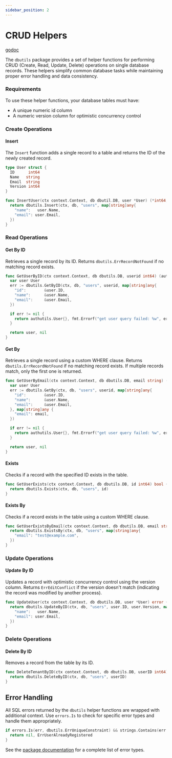 ```yaml
---
sidebar_position: 2
---
```


# CRUD Helpers

[godoc](https://pkg.go.dev/github.com/gurch101/gowebutils/pkg/dbutils)

The `dbutils` package provides a set of helper functions for performing CRUD (Create, Read, Update, Delete) operations on single database records. These helpers simplify common database tasks while maintaining proper error handling and data consistency.

### Requirements

To use these helper functions, your database tables must have:

- A unique numeric id column
- A numeric version column for optimistic concurrency control

### Create Operations

#### Insert

The `Insert` function adds a single record to a table and returns the ID of the newly created record.

```go
type User struct {
  ID      int64
  Name   string
  Email  string
  Version int64
}

func InsertUser(ctx context.Context, db dbutil.DB, user *User) (*int64, error) {
  return dbutils.Insert(ctx, db, "users", map[string]any{
    "name":   user.Name,
    "email": user.Email,
  })
}
```

### Read Operations

#### Get By ID

Retrieves a single record by its ID. Returns `dbutils.ErrRecordNotFound` if no matching record exists.

```go
func GetUserByID(ctx context.Context, db dbutils.DB, userid int64) (authutils.User, error) {
  var user User
  err := dbutils.GetByID(ctx, db, "users", userid, map[string]any{
    "id":        &user.ID,
    "name":      &user.Name,
    "email":     &user.Email,
  })

  if err != nil {
    return authutils.User{}, fmt.Errorf("get user query failed: %w", err)
  }

  return user, nil
}
```

#### Get By

Retrieves a single record using a custom WHERE clause. Returns `dbutils.ErrRecordNotFound` if no matching record exists. If multiple records match, only the first one is returned.

```go
func GetUserByEmail(ctx context.Context, db dbutils.DB, email string) (authutils.User, error) {
  var user User
  err := dbutils.GetBy(ctx, db, "users", userid, map[string]any{
    "id":        &user.ID,
    "name":      &user.Name,
    "email":     &user.Email,
  }, map[string]any {
    "email": email,
  })

  if err != nil {
    return authutils.User{}, fmt.Errorf("get user query failed: %w", err)
  }

  return user, nil
}
```

#### Exists

Checks if a record with the specified ID exists in the table.

```go
func GetUserExists(ctx context.Context, db dbutils.DB, id int64) bool {
  return dbutils.Exists(ctx, db, "users", id)
}
```

#### Exists By

Checks if a record exists in the table using a custom WHERE clause.

```go
func GetUserExistsByEmail(ctx context.Context, db dbutils.DB, email string) bool {
  return dbutils.ExistsBy(ctx, db, "users", map[string]any{
    "email": "test@example.com",
  })
}
```

### Update Operations

#### Update By ID

Updates a record with optimistic concurrency control using the version column. Returns `ErrEditConflict` if the version doesn't match (indicating the record was modified by another process).

```go
func UpdateUser(ctx context.Context, db dbutils.DB, user *User) error {
  return dbutils.UpdateByID(ctx, db, "users", user.ID, user.Version, map[string]any{
    "name":   user.Name,
    "email": user.Email,
  })
}
```

### Delete Operations

#### Delete By ID

Removes a record from the table by its ID.

```go
func DeleteTenantByID(ctx context.Context, db dbutils.DB, userID int64) error {
  return dbutils.DeleteByID(ctx, db, "users", userID)
}
```

## Error Handling

All SQL errors returned by the `dbutils` helper functions are wrapped with additional context. Use `errors.Is` to check for specific error types and handle them appropriately.

```go
if errors.Is(err, dbutils.ErrUniqueConstraint) && strings.Contains(err.Error(), "name") {
  return nil, ErrUserAlreadyRegistered
}
```

See the [package documentation](https://pkg.go.dev/github.com/gurch101/gowebutils/pkg/dbutils#pkg-variables) for a complete list of error types.
